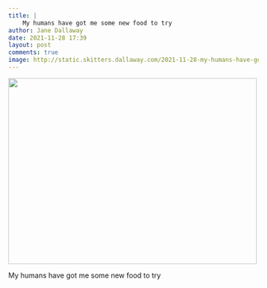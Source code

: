 ```yaml
---
title: |
    My humans have got me some new food to try
author: Jane Dallaway
date: 2021-11-28 17:39
layout: post
comments: true
image: http://static.skitters.dallaway.com/2021-11-28-my-humans-have-got-me-some-new-food-to-try-fullsize-0.jpeg
---
```


<a href="http://static.skitters.dallaway.com/2021-11-28-my-humans-have-got-me-some-new-food-to-try-fullsize-0.jpeg"><img src="http://static.skitters.dallaway.com/2021-11-28-my-humans-have-got-me-some-new-food-to-try-thumb-0.jpeg" width="500" height="375"></a>

My humans have got me some new food to try

